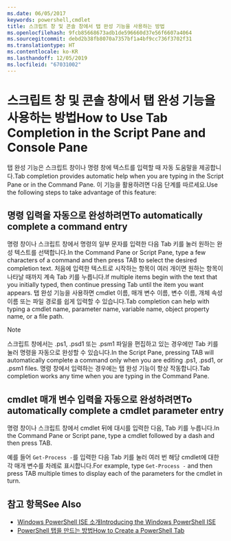 ```yaml
---
ms.date: 06/05/2017
keywords: powershell,cmdlet
title: 스크립트 창 및 콘솔 창에서 탭 완성 기능을 사용하는 방법
ms.openlocfilehash: 9fcb85668673adb1de596660d37e56f6607a4064
ms.sourcegitcommit: debd2b38fb8070a7357bf1a4bf9cc736f3702f31
ms.translationtype: HT
ms.contentlocale: ko-KR
ms.lasthandoff: 12/05/2019
ms.locfileid: "67031002"
---
```

# <a name="how-to-use-tab-completion-in-the-script-pane-and-console-pane"></a><span data-ttu-id="0eceb-103">스크립트 창 및 콘솔 창에서 탭 완성 기능을 사용하는 방법</span><span class="sxs-lookup"><span data-stu-id="0eceb-103">How to Use Tab Completion in the Script Pane and Console Pane</span></span>

<span data-ttu-id="0eceb-104">탭 완성 기능은 스크립트 창이나 명령 창에 텍스트를 입력할 때 자동 도움말을 제공합니다.</span><span class="sxs-lookup"><span data-stu-id="0eceb-104">Tab completion provides automatic help when you are typing in the Script Pane or in the Command Pane.</span></span> <span data-ttu-id="0eceb-105">이 기능을 활용하려면 다음 단계를 따르세요.</span><span class="sxs-lookup"><span data-stu-id="0eceb-105">Use the following steps to take advantage of this feature:</span></span>

## <a name="to-automatically-complete-a-command-entry"></a><span data-ttu-id="0eceb-106">명령 입력을 자동으로 완성하려면</span><span class="sxs-lookup"><span data-stu-id="0eceb-106">To automatically complete a command entry</span></span>

<span data-ttu-id="0eceb-107">명령 창이나 스크립트 창에서 명령의 일부 문자를 입력한 다음 Tab 키를 눌러 원하는 완성 텍스트를 선택합니다.</span><span class="sxs-lookup"><span data-stu-id="0eceb-107">In the Command Pane or Script Pane, type a few characters of a command and then press TAB to select the desired completion text.</span></span> <span data-ttu-id="0eceb-108">처음에 입력한 텍스트로 시작하는 항목이 여러 개이면 원하는 항목이 나타날 때까지 계속 Tab 키를 누릅니다.</span><span class="sxs-lookup"><span data-stu-id="0eceb-108">If multiple items begin with the text that you initially typed, then continue pressing Tab until the item you want appears.</span></span> <span data-ttu-id="0eceb-109">탭 완성 기능을 사용하면 cmdlet 이름, 매개 변수 이름, 변수 이름, 개체 속성 이름 또는 파일 경로를 쉽게 입력할 수 있습니다.</span><span class="sxs-lookup"><span data-stu-id="0eceb-109">Tab completion can help with typing a cmdlet name, parameter name, variable name, object property name, or a file path.</span></span>

> [!NOTE]
> <span data-ttu-id="0eceb-110">스크립트 창에서는 .ps1, .psd1 또는 .psm1 파일을 편집하고 있는 경우에만 Tab 키를 눌러 명령을 자동으로 완성할 수 있습니다.</span><span class="sxs-lookup"><span data-stu-id="0eceb-110">In the Script Pane, pressing TAB will automatically complete a command only when you are editing .ps1, .psd1, or .psm1 files.</span></span> <span data-ttu-id="0eceb-111">명령 창에서 입력하는 경우에는 탭 완성 기능이 항상 작동합니다.</span><span class="sxs-lookup"><span data-stu-id="0eceb-111">Tab completion works any time when you are typing in the Command Pane.</span></span>

## <a name="to-automatically-complete-a-cmdlet-parameter-entry"></a><span data-ttu-id="0eceb-112">cmdlet 매개 변수 입력을 자동으로 완성하려면</span><span class="sxs-lookup"><span data-stu-id="0eceb-112">To automatically complete a cmdlet parameter entry</span></span>

<span data-ttu-id="0eceb-113">명령 창이나 스크립트 창에서 cmdlet 뒤에 대시를 입력한 다음, Tab 키를 누릅니다.</span><span class="sxs-lookup"><span data-stu-id="0eceb-113">In the Command Pane or Script pane, type a cmdlet followed by a dash and then press TAB.</span></span>

<span data-ttu-id="0eceb-114">예를 들어 `Get-Process -`를 입력한 다음 Tab 키를 눌러 여러 번 해당 cmdlet에 대한 각 매개 변수를 차례로 표시합니다.</span><span class="sxs-lookup"><span data-stu-id="0eceb-114">For example, type `Get-Process -` and then press TAB multiple times to display each of the parameters for the cmdlet in turn.</span></span>

## <a name="see-also"></a><span data-ttu-id="0eceb-115">참고 항목</span><span class="sxs-lookup"><span data-stu-id="0eceb-115">See Also</span></span>

- [<span data-ttu-id="0eceb-116">Windows PowerShell ISE 소개</span><span class="sxs-lookup"><span data-stu-id="0eceb-116">Introducing the Windows PowerShell ISE</span></span>](Introducing-the-Windows-PowerShell-ISE.md)
- [<span data-ttu-id="0eceb-117">PowerShell 탭을 만드는 방법</span><span class="sxs-lookup"><span data-stu-id="0eceb-117">How to Create a PowerShell Tab</span></span>](How-to-Create-a-PowerShell-Tab-in-Windows-PowerShell-ISE.md)

